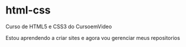 # html-css
Curso de HTML5 e CSS3 do CursoemVideo

Estou aprendendo a criar sites e agora vou gerenciar meus repositorios
 